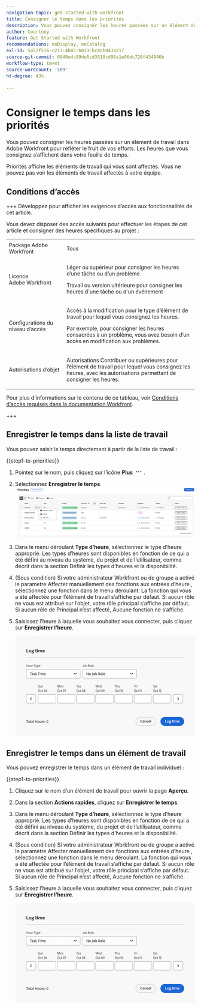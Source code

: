 ```yaml
---
navigation-topic: get-started-with-workfront
title: Consigner le temps dans les priorités
description: Vous pouvez consigner les heures passées sur un élément de travail dans Adobe Workfront pour refléter le fruit de vos efforts. Les heures que vous consignez s’affichent dans votre feuille de temps.
author: Courtney
feature: Get Started with Workfront
recommendations: noDisplay, noCatalog
exl-id: 5457f516-c213-4b82-b033-bc8db943a217
source-git-commit: 0940e4c89de6cd3518cd98a1e06dc726f434846b
workflow-type: tm+mt
source-wordcount: '509'
ht-degree: 43%

---
```


# Consigner le temps dans les priorités

Vous pouvez consigner les heures passées sur un élément de travail dans Adobe Workfront pour refléter le fruit de vos efforts. Les heures que vous consignez s’affichent dans votre feuille de temps.

Priorités affiche les éléments de travail qui vous sont affectés. Vous ne pouvez pas voir les éléments de travail affectés à votre équipe.

## Conditions d’accès

+++ Développez pour afficher les exigences d’accès aux fonctionnalités de cet article.

Vous devez disposer des accès suivants pour effectuer les étapes de cet article et consigner des heures spécifiques au projet :

<table style="table-layout:auto"> 
 <col> 
 <col> 
 <tbody> 
  <tr> 
   <td role="rowheader">Package Adobe Workfront</td> 
   <td> <p>Tous</p> </td> 
  </tr> 
  <tr> 
   <td role="rowheader">Licence Adobe Workfront</td> 
   <td> <p>Léger ou supérieur pour consigner les heures d’une tâche ou d’un problème</p>
   <p>Travail ou version ultérieure pour consigner les heures d'une tâche ou d'un événement</p> </td> 
  </tr> 
  <tr> 
   <td role="rowheader">Configurations du niveau d’accès</td> 
   <td> <p>Accès à la modification pour le type d’élément de travail pour lequel vous consignez les heures. </p> <p>Par exemple, pour consigner les heures consacrées à un problème, vous avez besoin d’un accès en modification aux problèmes.</p> </td> 
  </tr> 
  <tr> 
   <td role="rowheader">Autorisations d’objet</td> 
   <td> <p>Autorisations Contribuer ou supérieures pour l’élément de travail pour lequel vous consignez les heures, avec les autorisations permettant de consigner les heures.</p> </td> 
  </tr> 
 </tbody> 
</table>

Pour plus d’informations sur le contenu de ce tableau, voir [Conditions d’accès requises dans la documentation Workfront](/help/quicksilver/administration-and-setup/add-users/access-levels-and-object-permissions/access-level-requirements-in-documentation.md).

+++

## Enregistrer le temps dans la liste de travail

Vous pouvez saisir le temps directement à partir de la liste de travail :

{{step1-to-priorities}}

1. Pointez sur le nom, puis cliquez sur l’icône **Plus** ![Plus](assets/more-icon.png).
1. Sélectionnez **Enregistrer le temps**.
   ![Mise à jour, consignation de l’heure et chargement](assets/update-log-upload.png)
1. Dans le menu déroulant **Type d’heure**, sélectionnez le type d’heure approprié. Les types d’heures sont disponibles en fonction de ce qui a été défini au niveau du système, du projet et de l’utilisateur, comme décrit dans la section Définir les types d’heures et la disponibilité.

1. (Sous condition) Si votre administrateur Workfront ou de groupe a activé le paramètre Affecter manuellement des fonctions aux entrées d’heure , sélectionnez une fonction dans le menu déroulant. La fonction qui vous a été affectée pour l’élément de travail s’affiche par défaut. Si aucun rôle ne vous est attribué sur l’objet, votre rôle principal s’affiche par défaut. Si aucun rôle de Principal n’est affecté, Aucune fonction ne s’affiche.

1. Saisissez l’heure à laquelle vous souhaitez vous connecter, puis cliquez sur **Enregistrer l’heure**.

   ![Consigner les heures](assets/log-time-dialog.png)

## Enregistrer le temps dans un élément de travail

Vous pouvez enregistrer le temps dans un élément de travail individuel :

{{step1-to-priorities}}

1. Cliquez sur le nom d’un élément de travail pour ouvrir la page **Aperçu**.
1. Dans la section **Actions rapides**, cliquez sur **Enregistrer le temps**.
1. Dans le menu déroulant **Type d’heure**, sélectionnez le type d’heure approprié. Les types d’heures sont disponibles en fonction de ce qui a été défini au niveau du système, du projet et de l’utilisateur, comme décrit dans la section Définir les types d’heures et la disponibilité.
1. (Sous condition) Si votre administrateur Workfront ou de groupe a activé le paramètre Affecter manuellement des fonctions aux entrées d’heure , sélectionnez une fonction dans le menu déroulant. La fonction qui vous a été affectée pour l’élément de travail s’affiche par défaut. Si aucun rôle ne vous est attribué sur l’objet, votre rôle principal s’affiche par défaut. Si aucun rôle de Principal n’est affecté, Aucune fonction ne s’affiche.

1. Saisissez l’heure à laquelle vous souhaitez vous connecter, puis cliquez sur **Enregistrer l’heure**.

   ![Consigner les heures](assets/log-time-dialog.png)
